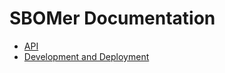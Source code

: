 # SBOMer Documentation

- [API](api.md)
- [Development and Deployment](development-and-deployment.md)